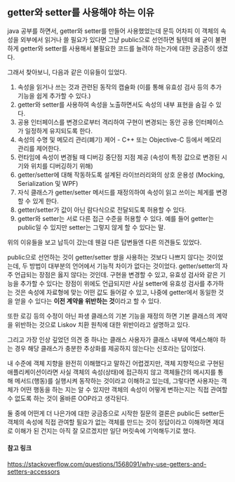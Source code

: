 ## getter와 setter를 사용해야 하는 이유
java 공부를 하면서, getter와 setter를 만들어 사용했었는데 문득 어차피 이 객체의 속성을 외부에서 읽거나 쓸 필요가 있다면 그냥 public으로 선언하면 될텐데 왜 굳이 불편하게 getter와 setter를 사용해서 불필요한 코드를 늘려야 하는가에 대한 궁금증이 생겼다.

그래서 찾아보니, 다음과 같은 이유들이 있었다.

1. 속성을 읽거나 쓰는 것과 관련된 동작의 캡슐화 (이를 통해 유효성 검사 등의 추가 기능을 쉽게 추가할 수 있다.)
2. getter와 setter를 사용하여 속성을 노출하면서도 속성의 내부 표현을 숨길 수 있다.
3. 공용 인터페이스를 변경으로부터 격리하여 구현이 변경되는 동안 공용 인터페이스가 일정하게 유지되도록 한다.
4. 속성의 수명 및 메모리 관리(폐기) 제어 - C++ 또는 Objective-C 등에서 메모리 관리를 제어한다.
5. 런타임에 속성이 변경될 때 디버깅 중단점 지점 제공 (속성이 특정 값으로 변경된 시기와 위치를 디버깅하기 위해)
6. getter/setter에 대해 작동하도록 설계된 라이브러리와의 상호 운용성 (Mocking, Serialization 및 WPF)
7. 자식 클래스가 getter/setter 메서드를 재정의하여 속성이 읽고 쓰이는 체게를 변경할 수 있게 한다.
8. getter/setter가 값이 아닌 람다식으로 전달되도록 허용할 수 있다.
9. getter와 setter는 서로 다른 접근 수준을 허용할 수 있다. 예를 들어 getter는 public일 수 있지만 setter는 그렇지 않게 할 수 있다는 말.

위의 이유들을 보고 납득이 갔는데 웬걸 다른 답변들엔 다른 의견들도 있었다.

public으로 선언하는 것이 getter/setter 쌍을 사용하는 것보다 나쁘지 않다는 것이었는데,
두 방법이 대부분의 언어에서 기능적 차이가 없다는 것이었다.  getter/setter의 자주 언급되는 장점은 옳지 않다는 것인데. 구현을 변경할 수 있고, 유효성 검사와 같은 기능을 추가할 수 있다는 장점이 위에도 언급되지만 사실 setter에 유효성 검사를 추가하는 것은 속성에 자료형에 맞는 어떤 값도 들어갈 수 있고, 나중에 getter에서 동일한 것을 얻을 수 있다는 **이전 계약을 위반하는 것**이라고 할 수 있다. 

또한 로깅 등의 수정이 아닌 파생 클래스의 기본 기능을 재정의 하면 기본 클래스의 계약을 위반하는 것으로 Liskov 치환 원칙에 대한 위반이라고 설명하고 있다.

그리고 가장 인상 깊었던 의견 중 하나는 클래스 사용자가 클래스 내부에 액세스해야 하는 경우 해당 클래스가 충분한 추상화를 제공하지 않는다는 신호라는 답이었다.

내 수준에 객체 지향을 완전히 이해했다고 말하긴 어렵겠지만, 객체 지향적으로 구현된 애플리케이션이라면 사실 객체의 속성(상태)에 접근하지 않고 객체들간의 메시지를 통해 메서드(행동)를 실행시켜 동작하는 것이라고 이해하고 있는데, 그렇다면 사용자는 객체가 어떤 행동을 하는 지는 알 수 있지만 객체의 속성이 어떻게 변하는지는 직접 관여할 수 없도록 하는 것이 올바른 OOP라고 생각된다.

둘 중에 어떤게 더 나은가에 대한 궁금증으로 시작한 질문의 결론은 public든 setter든 객체의 속성에 직접 관여할 필요가 없는 객체를 만드는 것이 정답이라고 이해하면 제대로 이해가 된 건지는 아직 잘 모르겠지만 일단 머릿속에 기억해두기로 했다.



#### 참고 링크 

https://stackoverflow.com/questions/1568091/why-use-getters-and-setters-accessors

